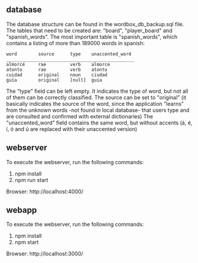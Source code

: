 database
---------
The database structure can be found in the wordbox_db_backup.sql file.
The tables that need to be created are: "board", "player_board" and "spanish_words".
The most important table is "spanish_words", which contains a listing of more than 189000 words in spanish:

    word        source      type    unaccented_word
    ________________________________________________
    almorcé     rae         verb    almorce
    atonto      rae         verb    atonto
    cuidad      original    noun    ciudad
    guía        original    [null]  guia
    
The "type" field can be left empty. It indicates the type of word, but not all of them can be correctly classified.
The source can be set to "original" (it basically indicates the source of the word, since the application "learns" from the unknown words -not found in local database- that users type and are consulted and confirmed with external dictionaries)
The "unaccented_word" field contains the same word, but without accents (á, é, í, ó and ú are replaced with their unaccented version)

webserver
---------
To execute the webserver, run the following commands:

1) npm install
2) npm run start

Browser: http://localhost:4000/

webapp
---------
To execute the webserver, run the following commands:

1) npm install
2) npm start

Browser: http://localhost:3000/